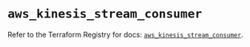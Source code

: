 # `aws_kinesis_stream_consumer`

Refer to the Terraform Registry for docs: [`aws_kinesis_stream_consumer`](https://registry.terraform.io/providers/hashicorp/aws/6.14.0/docs/resources/kinesis_stream_consumer).
